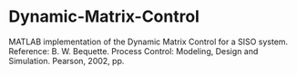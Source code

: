 # Dynamic-Matrix-Control
MATLAB implementation of the Dynamic Matrix Control for a SISO system.
Reference: 
B. W. Bequette. Process Control: Modeling, Design and Simulation. Pearson, 2002, pp.  
